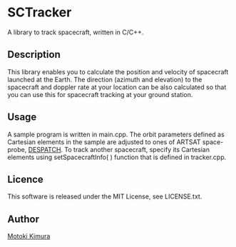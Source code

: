 SCTracker
===
A library to track spacecraft, written in C/C++.

## Description
This library enables you to calculate the position and velocity of spacecraft launched at the Earth. 
The direction (azimuth and elevation) to the spacecraft and doppler rate at your location can be also calculated 
so that you can use this for spacecraft tracking at your ground station.

## Usage
A sample program is written in main.cpp. The orbit parameters defined as Cartesian elements in the sample are adjusted to ones of ARTSAT space-probe, [DESPATCH](http://artsat.jp/en/project/despatch). To track another spacecraft, specify its Cartesian elements using setSpacecraftInfo( ) function that is defined in tracker.cpp.

## Licence

This software is released under the MIT License, see LICENSE.txt.

## Author

[Motoki Kimura](https://github.com/motokimura)
